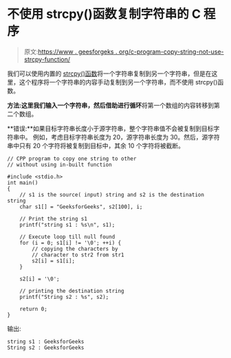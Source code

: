 # 不使用 strcpy()函数复制字符串的 C 程序

> 原文:[https://www . geesforgeks . org/c-program-copy-string-not-use-strcpy-function/](https://www.geeksforgeeks.org/c-program-copy-string-without-using-strcpy-function/)

我们可以使用内置的 [strcpy()函数](https://www.geeksforgeeks.org/strcpy-in-c-cpp/)将一个字符串复制到另一个字符串，但是在这里，这个程序将一个字符串的内容手动复制到另一个字符串，而不使用 strcpy()函数。

**方法:**这里我们输入一个字符串，然后借助**进行循环**将第一个数组的内容转移到第二个数组。

**错误:**如果目标字符串长度小于源字符串，整个字符串值不会被复制到目标字符串中。
例如，考虑目标字符串长度为 20，源字符串长度为 30。然后，源字符串中只有 20 个字符将被复制到目标中，其余 10 个字符将被截断。

```
// CPP program to copy one string to other
// without using in-built function

#include <stdio.h>
int main()
{
    // s1 is the source( input) string and s2 is the destination string
    char s1[] = "GeeksforGeeks", s2[100], i;

    // Print the string s1
    printf("string s1 : %s\n", s1);

    // Execute loop till null found
    for (i = 0; s1[i] != '\0'; ++i) {
        // copying the characters by
        // character to str2 from str1
        s2[i] = s1[i];
    }

    s2[i] = '\0';

    // printing the destination string
    printf("String s2 : %s", s2);

    return 0;
}
```

输出:

```
string s1 : GeeksforGeeks
String s2 : GeeksforGeeks

```